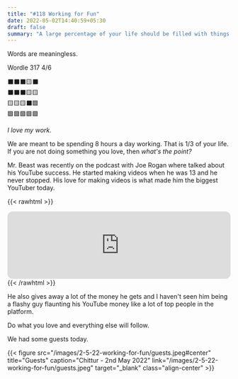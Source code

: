 ```yaml
---
title: "#118 Working for Fun"
date: 2022-05-02T14:40:59+05:30
draft: false
summary: "A large percentage of your life should be filled with things you absolutely love to do."
---
```


Words are meaningless.

Wordle 317 4/6

⬛⬛⬛🟨⬛\
⬛⬛⬛🟨🟨\
🟨🟨🟨⬛🟩\
🟩🟩🟩🟩🟩

_I love my work._

We are meant to be spending 8 hours a day working. That is 1/3 of your life. If you are not doing something you love, then _what's the point?_

Mr. Beast was recently on the podcast with Joe Rogan where talked about his YouTube success. He started making videos when he was 13 and he never stopped. His love for making videos is what made him the biggest YouTuber today.

{{< rawhtml >}}

<iframe style="border-radius:12px" src="https://open.spotify.com/embed/episode/5lokpznqvSrJO3gButgQvs?utm_source=generator" width="100%" height="152" frameBorder="0" allowfullscreen="" allow="autoplay; clipboard-write; encrypted-media; fullscreen; picture-in-picture"></iframe>
{{< /rawhtml >}}

He also gives away a lot of the money he gets and I haven't seen him being a flashy guy flaunting his YouTube money like a lot of top people in the platform.

Do what you love and everything else will follow.

We had some guests today.

{{< figure src="/images/2-5-22-working-for-fun/guests.jpeg#center" title="Guests" caption="Chittur - 2nd May 2022" link="/images/2-5-22-working-for-fun/guests.jpeg" target="_blank" class="align-center" >}}
